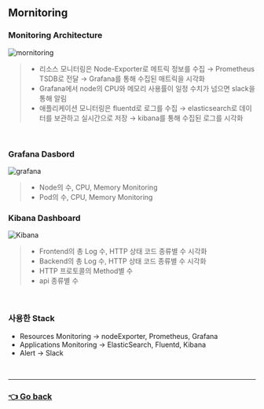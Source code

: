 ## Mornitoring
### Monitoring Architecture
![mornitoring](https://user-images.githubusercontent.com/59479926/209446258-ddf8b294-4219-429e-b59f-fed45788d4c4.jpg)
>- 리소스 모니터링은 Node-Exporter로 메트릭 정보를 수집 → Prometheus TSDB로 전달 → Grafana를 통해 수집된 매트릭을 시각화
>- Grafana에서 node의 CPU와 메모리 사용률이 일정 수치가 넘으면 slack을 통해 알림
>- 애플리케이션 모니터링은 fluentd로 로그를 수집 → elasticsearch로 데이터를 보관하고 실시간으로 저장 → kibana를 통해 수집된 로그를 시각화

</br>

### Grafana Dasbord
![grafana](https://user-images.githubusercontent.com/59479926/209428192-f7a6ba1b-2b99-4fb5-a2f8-6cecd68c5f23.png)
> - Node의 수, CPU, Memory Monitoring
> - Pod의 수, CPU, Memory Monitoring

### Kibana Dashboard
![Kibana](https://user-images.githubusercontent.com/59479926/209428055-8ede0586-3f9d-45d2-8e6a-75202447b8b5.png)
> - Frontend의 총 Log 수, HTTP 상태 코드 종류별 수 시각화
> - Backend의 총 Log 수, HTTP 상태 코드 종류별 수 시각화
> - HTTP 프로토콜의 Method별 수
> - api 종류별 수

</br>

### 사용한 Stack
- Resources Monitoring -> nodeExporter, Prometheus, Grafana
- Applications Monitoring -> ElasticSearch, Fluentd, Kibana
- Alert -> Slack

</br>

---

### [👈 Go back](https://github.com/hyunjaebok/AWeSome_AWS_FinalProject)
